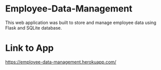 # Employee-Data-Management
This web application was built to store and manage employee data using Flask and SQLite database.
# Link to App
https://employee-data-management.herokuapp.com/
